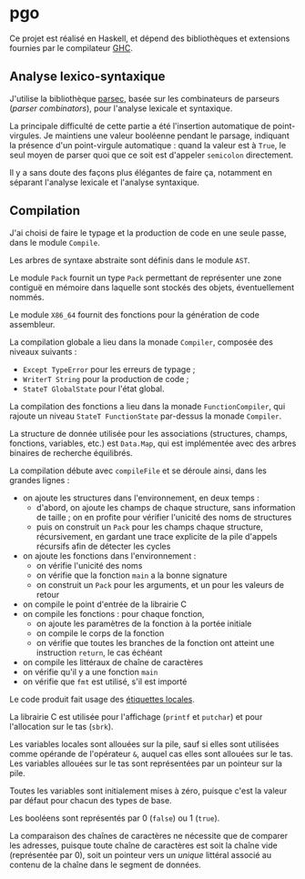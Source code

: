 # pgo

Ce projet est réalisé en Haskell, et dépend des bibliothèques et extensions fournies par le compilateur [GHC](https://www.haskell.org/ghc/).

## Analyse lexico-syntaxique

J'utilise la bibliothèque [parsec](https://hackage.haskell.org/package/parsec), basée sur les combinateurs de parseurs (*parser combinators*), pour l'analyse lexicale et syntaxique.

La principale difficulté de cette partie a été l'insertion automatique de point-virgules. Je maintiens une valeur booléenne pendant le parsage, indiquant la présence d'un point-virgule automatique : quand la valeur est à `True`, le seul moyen de parser quoi que ce soit est d'appeler `semicolon` directement.

Il y a sans doute des façons plus élégantes de faire ça, notamment en séparant l'analyse lexicale et l'analyse syntaxique.

## Compilation

J'ai choisi de faire le typage et la production de code en une seule passe, dans le module `Compile`.

Les arbres de syntaxe abstraite sont définis dans le module `AST`.

Le module `Pack` fournit un type `Pack` permettant de représenter une zone contiguë en mémoire dans laquelle sont stockés des objets, éventuellement nommés.

Le module `X86_64` fournit des fonctions pour la génération de code assembleur.

La compilation globale a lieu dans la monade `Compiler`, composée des niveaux suivants :

- `Except TypeError` pour les erreurs de typage ;
- `WriterT String` pour la production de code ;
- `StateT GlobalState` pour l'état global.

La compilation des fonctions a lieu dans la monade `FunctionCompiler`, qui rajoute un niveau `StateT FunctionState` par-dessus la monade `Compiler`.

La structure de donnée utilisée pour les associations (structures, champs, fonctions, variables, etc.) est `Data.Map`, qui est implémentée avec des arbres binaires de recherche équilibrés.

La compilation débute avec `compileFile` et se déroule ainsi, dans les grandes lignes :

- on ajoute les structures dans l'environnement, en deux temps :
    - d'abord, on ajoute les champs de chaque structure, sans information de taille ; on en profite pour vérifier l'unicité des noms de structures
    - puis on construit un `Pack` pour les champs chaque structure, récursivement, en gardant une trace explicite de la pile d'appels récursifs afin de détecter les cycles
- on ajoute les fonctions dans l'environnement :
    - on vérifie l'unicité des noms
    - on vérifie que la fonction `main` a la bonne signature
    - on construit un `Pack` pour les arguments, et un pour les valeurs de retour
- on compile le point d'entrée de la librairie C
- on compile les fonctions : pour chaque fonction,
    - on ajoute les paramètres de la fonction à la portée initiale
    - on compile le corps de la fonction
    - on vérifie que toutes les branches de la fonction ont atteint une instruction `return`, le cas échéant
- on compile les littéraux de chaîne de caractères
- on vérifie qu'il y a une fonction `main`
- on vérifie que `fmt` est utilisé, s'il est importé

Le code produit fait usage des [étiquettes locales](https://sourceware.org/binutils/docs/as/Symbol-Names.html#Local-Labels-1).

La librairie C est utilisée pour l'affichage (`printf` et `putchar`) et pour l'allocation sur le tas (`sbrk`).

Les variables locales sont allouées sur la pile, sauf si elles sont utilisées comme opérande de l'opérateur `&`, auquel cas elles sont allouées sur le tas. Les variables allouées sur le tas sont représentées par un pointeur sur la pile.

Toutes les variables sont initialement mises à zéro, puisque c'est la valeur par défaut pour chacun des types de base.

Les booléens sont représentés par 0 (`false`) ou 1 (`true`).

La comparaison des chaînes de caractères ne nécessite que de comparer les adresses, puisque toute chaîne de caractères est soit la chaîne vide (représentée par 0), soit un pointeur vers un *unique* littéral associé au contenu de la chaîne dans le segment de données.
